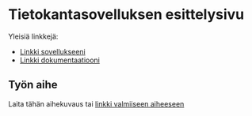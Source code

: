 # Tietokantasovelluksen esittelysivu

Yleisiä linkkejä:

* [Linkki sovellukseeni](http://tviivi.users.cs.helsinki.fi/tsoha/)
* [Linkki dokumentaatiooni](https://github.com/tviivi/Tsoha-Bootstrap/blob/master/doc/dokumentaatio.pdf)

## Työn aihe

Laita tähän aihekuvaus tai [linkki valmiiseen aiheeseen](https://github.com/tviivi/Tsoha-Bootstrap/tree/master/doc) 
